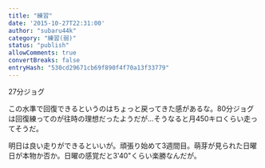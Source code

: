 ```yaml
---
title: "練習"
date: '2015-10-27T22:31:00'
author: "subaru44k"
category: "練習(弱)"
status: "publish"
allowComments: true
convertBreaks: false
entryHash: "530cd29671cb69f890f4f70a13f33779"
---
```

27分ジョグ

この水準で回復できるというのはちょっと戻ってきた感があるな。80分ジョグは回復練ってのが往時の理想だったようだが…そうなると月450キロくらい走ってそうだ。

明日は良い走りができるといいが。頑張り始めて3週間目。萌芽が見られた日曜日が本物か否か。日曜の感覚だと3'40"くらい楽勝なんだが。
